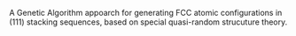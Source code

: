 A Genetic Algorithm appoarch for generating FCC atomic configurations in (111) stacking sequences, based on special quasi-random strucuture theory.